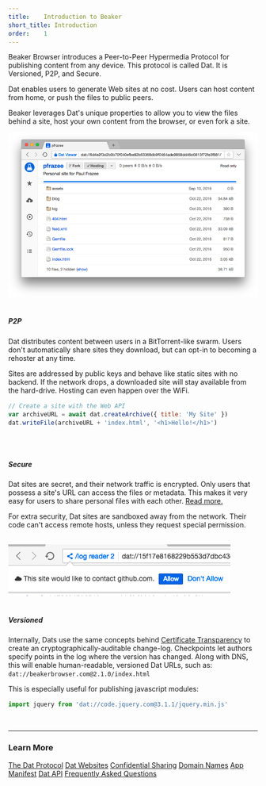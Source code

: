 ```yaml
---
title:    Introduction to Beaker
short_title: Introduction
order:    1
---
```


Beaker Browser introduces a Peer-to-Peer Hypermedia Protocol for publishing content from any device.
This protocol is called Dat.
It is Versioned, P2P, and Secure.

Dat enables users to generate Web sites at no cost.
Users can host content from home, or push the files to public peers.

Beaker leverages Dat's unique properties to allow you to view the files behind a site, host your own content from the browser, or even fork a site.

<img src="/img/screenshot-dat-viewer.png">
<br>
<br>

<div class="apis">
  <div class="api">
    <div class="orb"><i class="fa fa-share-alt" aria-hidden="true"></i></div>
    <h5>P2P</h5>
  </div>
</div>

Dat distributes content between users in a BitTorrent-like swarm.
Users don't automatically share sites they download, but can opt-in to becoming a rehoster at any time.

Sites are addressed by public keys and behave like static sites with no backend.
If the network drops, a downloaded site will stay available from the hard-drive.
Hosting can even happen over the WiFi.

```javascript
// Create a site with the Web API
var archiveURL = await dat.createArchive({ title: 'My Site' })
dat.writeFile(archiveURL + 'index.html', '<h1>Hello!</h1>')
```

<br>
<br>

<div class="apis">
  <div class="api">
    <div class="orb"><i class="fa fa-lock" aria-hidden="true"></i></div>
    <h5>Secure</h5>
  </div>
</div>

Dat sites are secret, and their network traffic is encrypted.
Only users that possess a site's URL can access the files or metadata.
This makes it very easy for users to share personal files with each other.
[Read more.](/docs/dat/intro.html#security-properties)

For extra security, Dat sites are sandboxed away from the network.
Their code can't access remote hosts, unless they request special permission.

<br>
<img class="bordered centered" src="/img/screenshot-request-network.png">
<br>
<br>

<div class="apis">
  <div class="api">
    <div class="orb"><i class="fa fa-at" aria-hidden="true"></i></div>
    <h5>Versioned</h5>
  </div>
</div>

Internally, Dats use the same concepts behind [Certificate Transparency](https://www.certificate-transparency.org/) to create an cryptographically-auditable change-log.
Checkpoints let authors specify points in the log where the version has changed.
Along with DNS, this will enable human-readable, versioned Dat URLs, such as: `dat://beakerbrowser.com@2.1.0/index.html`

This is especially useful for publishing javascript modules:

```javascript
import jquery from 'dat://code.jquery.com@3.1.1/jquery.min.js'
```

<br>
<hr class="nomargin">

### Learn More

<a class="btn btn-block" href="/docs/dat/intro.html"><i class="fa fa-info-circle" aria-hidden="true"></i> The Dat Protocol</a>
<a class="btn btn-block" href="/docs/dat/websites.html"><i class="fa fa-file-code-o" aria-hidden="true"></i> Dat Websites</a>
<a class="btn btn-block" href="/docs/dat/confidential-sharing.html"><i class="fa fa-shield" aria-hidden="true"></i> Confidential Sharing</a>
<a class="btn btn-block" href="/docs/dat/dns.html"><i class="fa fa-globe" aria-hidden="true"></i> Domain Names</a>
<a class="btn btn-block" href="/docs/apis/manifest.html"><i class="fa fa-map-o" aria-hidden="true"></i> App Manifest</a>
<a class="btn btn-block" href="/docs/apis/dat.html"><i class="fa fa-share-alt" aria-hidden="true"></i> Dat API</a>
<a class="btn btn-block" href="/docs/faq.html"><i class="fa fa-question-circle" aria-hidden="true"></i> Frequently Asked Questions</a>